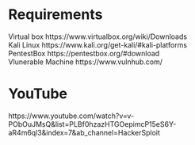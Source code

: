 <h1>Requirements</h1>
Virtual box https://www.virtualbox.org/wiki/Downloads<br>
Kali Linux https://www.kali.org/get-kali/#kali-platforms<br>
PentestBox https://pentestbox.org/#download<br>
Vlunerable Machine https://www.vulnhub.com/


<h1>YouTube</h1>
https://www.youtube.com/watch?v=v-PObOuJMsQ&list=PLBf0hzazHTGOepimcP15eS6Y-aR4m6ql3&index=7&ab_channel=HackerSploit
